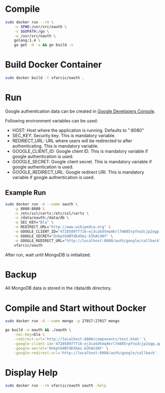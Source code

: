 Compile
=======

```bash
sudo docker run --rm \
	-v $PWD:/usr/src/oauth \
	-v $GOPATH:/go \
	-w /usr/src/oauth \
	golang:1.4 \
	go get -d -v && go build -v
```

Build Docker Container
======================

```bash
sudo docker build -t vfarcic/oauth .
```

Run
===

Google authentication data can be created in [Google Developers Console](https://console.developers.google.com).

Following environment variables can be used:

* HOST: Host where the application is running. Defaults to ":8080"
* SEC_KEY: Security key. This is mandatory variable.
* REDIRECT_URL: URL where users will be redirected to after authenticating. This is mandatory variable.
* GOOGLE_CLIENT_ID: Google client ID. This is mandatory variable if google authentication is used.
* GOOGLE_SECRET: Google client secret. This is mandatory variable if google authentication is used.
* GOOGLE_REDIRECT_URL: Google redirect URI. This is mandatory variable if google authentication is used.

Example Run
-----------

```bash
sudo docker run -d --name oauth \
	-p 8080:8080 \
	-v /etc/ssl/certs:/etc/ssl/certs \
	-v /data/oauth:/data/db \
	-e SEC_KEY="Bla" \
	-e REDIRECT_URL="http://www.wikipedia.org" \
	-e GOOGLE_CLIENT_ID="472858977716-ej3ca5dtmq4krl7m085rpfno3cjp2ogp.apps.googleusercontent.com" \
	-e GOOGLE_SECRET="OnkptU4BTdE45mi-b3hACdAY" \
	-e GOOGLE_REDIRECT_URL="http://localhost:8080/auth/google/callback" \
	vfarcic/oauth
```

After run, wait until MongoDB is initialized.

Backup
======

All MongoDB data is stored in the /data/db directory.

Compile and Start without Docker
================================

```bash
sudo docker run -d --name mongo -p 27017:27017 mongo

go build -o oauth && ./oauth \
	-sec-key=bla \
	-redirect-url='http://localhost:8080/components/test.html' \
	-google-client-id='472858977716-ej3ca5dtmq4krl7m085rpfno3cjp2ogp.apps.googleusercontent.com' \
	-google-secret='OnkptU4BTdE45mi-b3hACdAY' \
	-google-redirect-url='http://localhost:8080/auth/google/callback'
```


Display Help
============

```bash
sudo docker run --rm vfarcic/oauth oauth -help
```